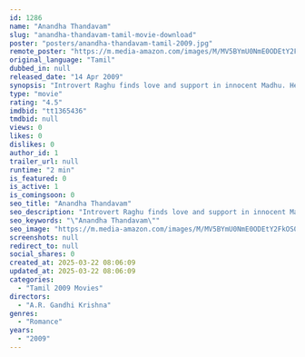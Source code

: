 ```yaml
---
id: 1286
name: "Anandha Thandavam"
slug: "anandha-thandavam-tamil-movie-download"
poster: "posters/anandha-thandavam-tamil-2009.jpg"
remote_poster: "https://m.media-amazon.com/images/M/MV5BYmU0NmE0ODEtY2FkOS00ZmQ4LTgyMmMtYTEwNjI4MWVlOTRlXkEyXkFqcGdeQXVyOTk3NTc2MzE@._V1_SX300.jpg"
original_language: "Tamil"
dubbed_in: null
released_date: "14 Apr 2009"
synopsis: "Introvert Raghu finds love and support in innocent Madhu. He proposes her for marriage but she gets married to an NRI. Later, when she is betrayed by her husband, she realizes her love for Raghu."
type: "movie"
rating: "4.5"
imdbid: "tt1365436"
tmdbid: null
views: 0
likes: 0
dislikes: 0
author_id: 1
trailer_url: null
runtime: "2 min"
is_featured: 0
is_active: 1
is_comingsoon: 0
seo_title: "Anandha Thandavam"
seo_description: "Introvert Raghu finds love and support in innocent Madhu. He proposes her for marriage but she gets married to an NRI. Later, when she is betrayed by her husband, she realizes her love for Raghu."
seo_keywords: "\"Anandha Thandavam\""
seo_image: "https://m.media-amazon.com/images/M/MV5BYmU0NmE0ODEtY2FkOS00ZmQ4LTgyMmMtYTEwNjI4MWVlOTRlXkEyXkFqcGdeQXVyOTk3NTc2MzE@._V1_SX300.jpg"
screenshots: null
redirect_to: null
social_shares: 0
created_at: 2025-03-22 08:06:09
updated_at: 2025-03-22 08:06:09
categories:
  - "Tamil 2009 Movies"
directors:
  - "A.R. Gandhi Krishna"
genres:
  - "Romance"
years:
  - "2009"
---
```

